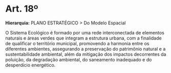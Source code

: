 # Art. 18º

**Hierarquia:** PLANO ESTRATÉGICO > Do Modelo Espacial

O Sistema Ecológico é formado por uma rede interconectada de elementos naturais e áreas verdes que integram a estrutura urbana, com a finalidade de qualificar o território municipal, promovendo a harmonia entre os diferentes ambientes, assegurando a preservação do patrimônio natural e a sustentabilidade ambiental, além da mitigação dos impactos decorrentes da poluição, da degradação ambiental, do saneamento inadequado e do desperdício energético.






